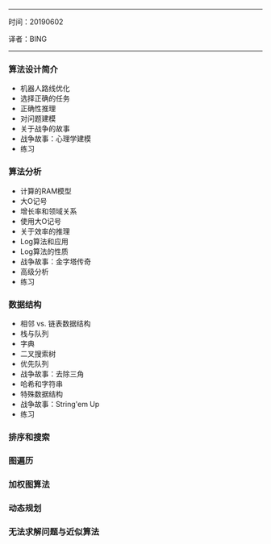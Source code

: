 -----

时间：20190602

译者：BING

----

### 算法设计简介

- 机器人路线优化
- 选择正确的任务
- 正确性推理
- 对问题建模
- 关于战争的故事
- 战争故事：心理学建模
- 练习

### 算法分析

- 计算的RAM模型
- 大O记号
- 增长率和领域关系
- 使用大O记号
- 关于效率的推理
- Log算法和应用
- Log算法的性质
- 战争故事：金字塔传奇
- 高级分析
- 练习

### 数据结构

- 相邻 vs. 链表数据结构
- 栈与队列
- 字典
- 二叉搜索树
- 优先队列
- 战争故事：去除三角
- 哈希和字符串
- 特殊数据结构
- 战争故事：String'em Up
- 练习

### 排序和搜索

### 图遍历

### 加权图算法

### 动态规划

### 无法求解问题与近似算法

